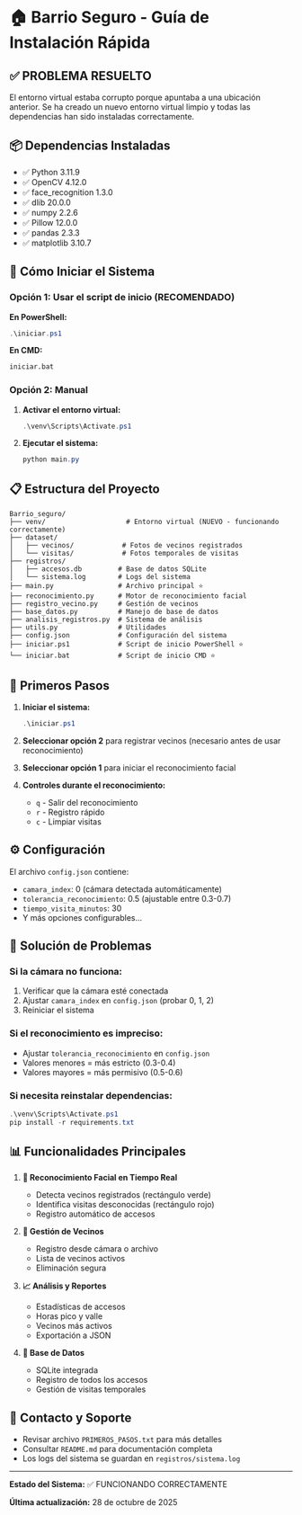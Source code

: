 # 🏠 Barrio Seguro - Guía de Instalación Rápida

## ✅ PROBLEMA RESUELTO

El entorno virtual estaba corrupto porque apuntaba a una ubicación anterior. Se ha creado un nuevo entorno virtual limpio y todas las dependencias han sido instaladas correctamente.

## 📦 Dependencias Instaladas

- ✅ Python 3.11.9
- ✅ OpenCV 4.12.0
- ✅ face_recognition 1.3.0
- ✅ dlib 20.0.0
- ✅ numpy 2.2.6
- ✅ Pillow 12.0.0
- ✅ pandas 2.3.3
- ✅ matplotlib 3.10.7

## 🚀 Cómo Iniciar el Sistema

### Opción 1: Usar el script de inicio (RECOMENDADO)

**En PowerShell:**
```powershell
.\iniciar.ps1
```

**En CMD:**
```cmd
iniciar.bat
```

### Opción 2: Manual

1. **Activar el entorno virtual:**
   ```powershell
   .\venv\Scripts\Activate.ps1
   ```

2. **Ejecutar el sistema:**
   ```powershell
   python main.py
   ```

## 📋 Estructura del Proyecto

```
Barrio_seguro/
├── venv/                    # Entorno virtual (NUEVO - funcionando correctamente)
├── dataset/
│   ├── vecinos/            # Fotos de vecinos registrados
│   └── visitas/            # Fotos temporales de visitas
├── registros/
│   ├── accesos.db         # Base de datos SQLite
│   └── sistema.log        # Logs del sistema
├── main.py                # Archivo principal ⭐
├── reconocimiento.py      # Motor de reconocimiento facial
├── registro_vecino.py     # Gestión de vecinos
├── base_datos.py          # Manejo de base de datos
├── analisis_registros.py  # Sistema de análisis
├── utils.py               # Utilidades
├── config.json            # Configuración del sistema
├── iniciar.ps1            # Script de inicio PowerShell ⭐
└── iniciar.bat            # Script de inicio CMD ⭐
```

## 🎯 Primeros Pasos

1. **Iniciar el sistema:**
   ```powershell
   .\iniciar.ps1
   ```

2. **Seleccionar opción 2** para registrar vecinos (necesario antes de usar reconocimiento)

3. **Seleccionar opción 1** para iniciar el reconocimiento facial

4. **Controles durante el reconocimiento:**
   - `q` - Salir del reconocimiento
   - `r` - Registro rápido
   - `c` - Limpiar visitas

## ⚙️ Configuración

El archivo `config.json` contiene:
- `camara_index`: 0 (cámara detectada automáticamente)
- `tolerancia_reconocimiento`: 0.5 (ajustable entre 0.3-0.7)
- `tiempo_visita_minutos`: 30
- Y más opciones configurables...

## 🔧 Solución de Problemas

### Si la cámara no funciona:
1. Verificar que la cámara esté conectada
2. Ajustar `camara_index` en `config.json` (probar 0, 1, 2)
3. Reiniciar el sistema

### Si el reconocimiento es impreciso:
- Ajustar `tolerancia_reconocimiento` en `config.json`
- Valores menores = más estricto (0.3-0.4)
- Valores mayores = más permisivo (0.5-0.6)

### Si necesita reinstalar dependencias:
```powershell
.\venv\Scripts\Activate.ps1
pip install -r requirements.txt
```

## 📊 Funcionalidades Principales

1. **🎥 Reconocimiento Facial en Tiempo Real**
   - Detecta vecinos registrados (rectángulo verde)
   - Identifica visitas desconocidas (rectángulo rojo)
   - Registro automático de accesos

2. **👤 Gestión de Vecinos**
   - Registro desde cámara o archivo
   - Lista de vecinos activos
   - Eliminación segura

3. **📈 Análisis y Reportes**
   - Estadísticas de accesos
   - Horas pico y valle
   - Vecinos más activos
   - Exportación a JSON

4. **💾 Base de Datos**
   - SQLite integrada
   - Registro de todos los accesos
   - Gestión de visitas temporales

## 📱 Contacto y Soporte

- Revisar archivo `PRIMEROS_PASOS.txt` para más detalles
- Consultar `README.md` para documentación completa
- Los logs del sistema se guardan en `registros/sistema.log`

---

**Estado del Sistema:** ✅ FUNCIONANDO CORRECTAMENTE

**Última actualización:** 28 de octubre de 2025
